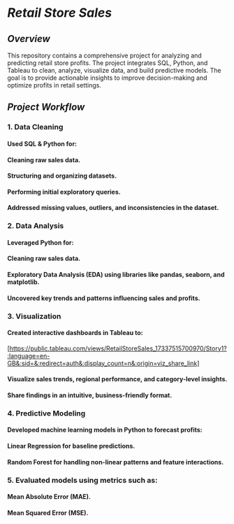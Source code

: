 # _Retail Store Sales_
## _Overview_
This repository contains a comprehensive project for analyzing and predicting retail store profits. The project integrates SQL, Python, and Tableau to clean, analyze, visualize data, and build predictive models. The goal is to provide actionable insights to improve decision-making and optimize profits in retail settings.

## _Project Workflow_
### 1. Data Cleaning
#### Used SQL & Python for:
#### Cleaning raw sales data.
#### Structuring and organizing datasets.
#### Performing initial exploratory queries.
#### Addressed missing values, outliers, and inconsistencies in the dataset.
### 2. Data Analysis
#### Leveraged Python for:
#### Cleaning raw sales data.
#### Exploratory Data Analysis (EDA) using libraries like pandas, seaborn, and matplotlib.
#### Uncovered key trends and patterns influencing sales and profits.
### 3. Visualization
#### Created interactive dashboards in Tableau to: 
[https://public.tableau.com/views/RetailStoreSales_17337515700970/Story1?:language=en-GB&:sid=&:redirect=auth&:display_count=n&:origin=viz_share_link]
#### Visualize sales trends, regional performance, and category-level insights.
#### Share findings in an intuitive, business-friendly format.
### 4. Predictive Modeling
#### Developed machine learning models in Python to forecast profits:
#### Linear Regression for baseline predictions.
#### Random Forest for handling non-linear patterns and feature interactions.
### 5. Evaluated models using metrics such as:
#### Mean Absolute Error (MAE).
#### Mean Squared Error (MSE).


